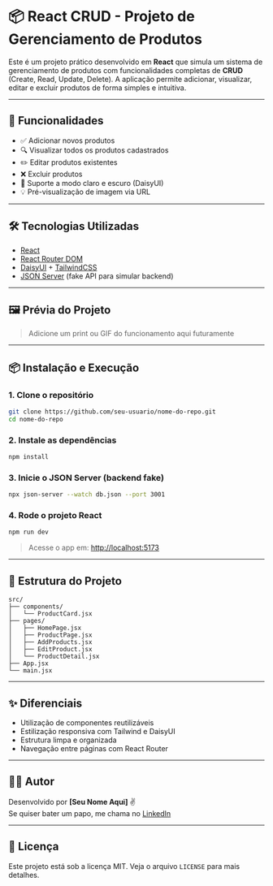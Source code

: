 # 📦 React CRUD - Projeto de Gerenciamento de Produtos

Este é um projeto prático desenvolvido em **React** que simula um sistema de gerenciamento de produtos com funcionalidades completas de **CRUD** (Create, Read, Update, Delete). A aplicação permite adicionar, visualizar, editar e excluir produtos de forma simples e intuitiva.

---

## 🚀 Funcionalidades

- ✅ Adicionar novos produtos
- 🔍 Visualizar todos os produtos cadastrados
- ✏️ Editar produtos existentes
- ❌ Excluir produtos
- 🌙 Suporte a modo claro e escuro (DaisyUI)
- 💡 Pré-visualização de imagem via URL

---

## 🛠️ Tecnologias Utilizadas

- [React](https://reactjs.org/)
- [React Router DOM](https://reactrouter.com/)
- [DaisyUI](https://daisyui.com/) + [TailwindCSS](https://tailwindcss.com/)
- [JSON Server](https://github.com/typicode/json-server) (fake API para simular backend)

---

## 🖼️ Prévia do Projeto

> Adicione um print ou GIF do funcionamento aqui futuramente

---

## 📦 Instalação e Execução

### 1. Clone o repositório

```bash
git clone https://github.com/seu-usuario/nome-do-repo.git
cd nome-do-repo
```

### 2. Instale as dependências

```bash
npm install
```

### 3. Inicie o JSON Server (backend fake)

```bash
npx json-server --watch db.json --port 3001
```

### 4. Rode o projeto React

```bash
npm run dev
```

> Acesse o app em: [http://localhost:5173](http://localhost:5173)

---

## 📁 Estrutura do Projeto

```
src/
├── components/
│   └── ProductCard.jsx
├── pages/
│   ├── HomePage.jsx
│   ├── ProductPage.jsx
│   ├── AddProducts.jsx
│   ├── EditProduct.jsx
│   └── ProductDetail.jsx
├── App.jsx
└── main.jsx
```

---

## ✨ Diferenciais

- Utilização de componentes reutilizáveis
- Estilização responsiva com Tailwind e DaisyUI
- Estrutura limpa e organizada
- Navegação entre páginas com React Router

---

## 🧑‍💻 Autor

Desenvolvido por **[Seu Nome Aqui]** ✌️  
Se quiser bater um papo, me chama no [LinkedIn](https://www.linkedin.com/)

---

## 📄 Licença

Este projeto está sob a licença MIT. Veja o arquivo `LICENSE` para mais detalhes.
